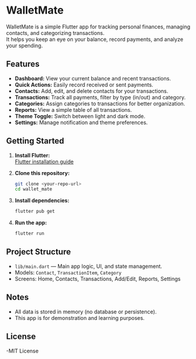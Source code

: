 # WalletMate

WalletMate is a simple Flutter app for tracking personal finances, managing contacts, and categorizing transactions.  
It helps you keep an eye on your balance, record payments, and analyze your spending.

## Features

- **Dashboard:** View your current balance and recent transactions.
- **Quick Actions:** Easily record received or sent payments.
- **Contacts:** Add, edit, and delete contacts for your transactions.
- **Transactions:** Track all payments, filter by type (in/out) and category.
- **Categories:** Assign categories to transactions for better organization.
- **Reports:** View a simple table of all transactions.
- **Theme Toggle:** Switch between light and dark mode.
- **Settings:** Manage notification and theme preferences.

## Getting Started

1. **Install Flutter:**  
   [Flutter installation guide](https://docs.flutter.dev/get-started/install)

2. **Clone this repository:**  
   ```sh
   git clone <your-repo-url>
   cd wallet_mate
   ```

3. **Install dependencies:**  
   ```sh
   flutter pub get
   ```

4. **Run the app:**  
   ```sh
   flutter run
   ```

## Project Structure

- `lib/main.dart` — Main app logic, UI, and state management.
- Models: `Contact`, `TransactionItem`, `Category`
- Screens: Home, Contacts, Transactions, Add/Edit, Reports, Settings

## Notes

- All data is stored in memory (no database or persistence).
- This app is for demonstration and learning purposes.

## License
-MIT License
